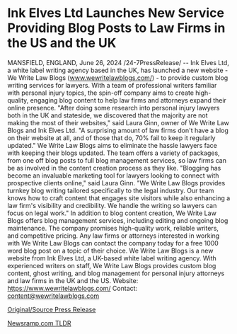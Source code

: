 # Ink Elves Ltd Launches New Service Providing Blog Posts to Law Firms in the US and the UK

MANSFIELD, ENGLAND, June 26, 2024 /24-7PressRelease/ -- Ink Elves Ltd, a white label writing agency based in the UK, has launched a new website - We Write Law Blogs (www.wewritelawblogs.com/) - to provide custom blog writing services for lawyers. With a team of professional writers familiar with personal injury topics, the spin-off company aims to create high-quality, engaging blog content to help law firms and attorneys expand their online presence.  "After doing some research into personal injury lawyers both in the UK and stateside, we discovered that the majority are not making the most of their websites," said Laura Ginn, owner of We Write Law Blogs and Ink Elves Ltd. "A surprising amount of law firms don't have a blog on their website at all, and of those that do, 70% fail to keep it regularly updated."  We Write Law Blogs aims to eliminate the hassle lawyers face with keeping their blogs updated. The team offers a variety of packages, from one off blog posts to full blog management services, so law firms can be as involved in the content creation process as they like.  "Blogging has become an invaluable marketing tool for lawyers looking to connect with prospective clients online," said Laura Ginn. "We Write Law Blogs provides turnkey blog writing tailored specifically to the legal industry. Our team knows how to craft content that engages site visitors while also enhancing a law firm's visibility and credibility. We handle the writing so lawyers can focus on legal work."  In addition to blog content creation, We Write Law Blogs offers blog management services, including editing and ongoing blog maintenance. The company promises high-quality work, reliable writers, and competitive pricing.  Any law firms or attorneys interested in working with We Write Law Blogs can contact the company today for a free 1000 word blog post on a topic of their choice.  We Write Law Blogs is a new website from Ink Elves Ltd, a UK-based white label writing agency. With experienced writers on staff, We Write Law Blogs provides custom blog content, ghost writing, and blog management for personal injury attorneys and law firms in the UK and the US.  Website: https://www.wewritelawblogs.com/ Contact: content@wewritelawblogs.com 

[Original/Source Press Release](https://www.24-7pressrelease.com/press-release/511952/ink-elves-ltd-launches-new-service-providing-blog-posts-to-law-firms-in-the-us-and-the-uk) 

[Newsramp.com TLDR](https://newsramp.com/None) 